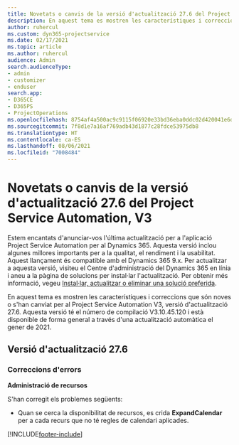 ```yaml
---
title: Novetats o canvis de la versió d'actualització 27.6 del Project Service Automation revisió, V3
description: En aquest tema es mostren les característiques i correccions que hi ha disponibles per al llançament de l'actualització 27.6, V3, de Project Service Automation.
author: ruhercul
ms.custom: dyn365-projectservice
ms.date: 02/17/2021
ms.topic: article
ms.author: ruhercul
audience: Admin
search.audienceType:
- admin
- customizer
- enduser
search.app:
- D365CE
- D365PS
- ProjectOperations
ms.openlocfilehash: 8754af4a500ac9c9115f06920e33bd36eba0ddc02d420041e6d8415eecc8de50
ms.sourcegitcommit: 7f8d1e7a16af769adb43d1877c28fdce53975db8
ms.translationtype: HT
ms.contentlocale: ca-ES
ms.lasthandoff: 08/06/2021
ms.locfileid: "7008484"
---
```

# <a name="whats-new-or-changed-in-project-service-automation-update-release-276-v3"></a>Novetats o canvis de la versió d'actualització 27.6 del Project Service Automation, V3

Estem encantats d'anunciar-vos l'última actualització per a l'aplicació Project Service Automation per al Dynamics 365. Aquesta versió inclou algunes millores importants per a la qualitat, el rendiment i la usabilitat. Aquest llançament és compatible amb el Dynamics 365 9.x. Per actualitzar a aquesta versió, visiteu el Centre d'administració del Dynamics 365 en línia i aneu a la pàgina de solucions per instal·lar l'actualització. Per obtenir més informació, vegeu [Instal·lar, actualitzar o eliminar una solució preferida](/power-platform/admin/install-remove-preferred-solution).

En aquest tema es mostren les característiques i correccions que són noves o s'han canviat per al Project Service Automation V3, versió d'actualització 27.6. Aquesta versió té el número de compilació V3.10.45.120 i està disponible de forma general a través d'una actualització automàtica el gener de 2021.

## <a name="update-release-276"></a>Versió d'actualització 27.6

### <a name="bug-fixes"></a>Correccions d'errors


**Administració de recursos**

S'han corregit els problemes següents:

- Quan se cerca la disponibilitat de recursos, es crida **ExpandCalendar** per a cada recurs que no té regles de calendari aplicades.


[!INCLUDE[footer-include](../includes/footer-banner.md)]